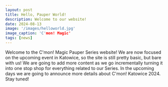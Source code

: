 ```yaml
---
layout: post
title: Hello, Pauper World!
description: Welcome to our website!
date: 2024-08-13
image: '/images/helloworld.jpg'
image_caption: 'C'mon! Magic'
tags: [news]
---
```


Welcome to the C'mon! Magic Pauper Series website! We are now focused on the upcoming event in Katowice, so the site is still pretty basic, but bare with us! We are going to add more content as we go incrementally turning it into one stop shop for everything related to our Series. In the upcoming days we are going to announce more details about C'mon! Katowice 2024. Stay tuned!
